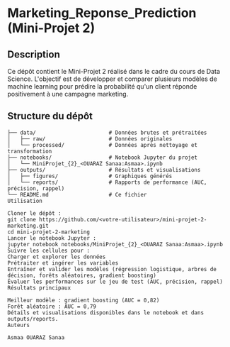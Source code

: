 # Marketing_Reponse_Prediction (Mini-Projet 2)

## Description

Ce dépôt contient le Mini-Projet 2 réalisé dans le cadre du cours de Data Science. L'objectif est de développer et comparer plusieurs modèles de machine learning pour prédire la probabilité qu'un client réponde positivement à une campagne marketing.

## Structure du dépôt

```text
├── data/                       # Données brutes et prétraitées
│   ├── raw/                    # Données originales
│   └── processed/              # Données après nettoyage et transformation
├── notebooks/                  # Notebook Jupyter du projet
│   └── MiniProjet_{2}_<OUARAZ Sanaa:Asmaa>.ipynb
├── outputs/                    # Résultats et visualisations
│   ├── figures/                # Graphiques générés
│   └── reports/                # Rapports de performance (AUC, précision, rappel)
└── README.md                   # Ce fichier
Utilisation

Cloner le dépôt :
git clone https://github.com/<votre-utilisateur>/mini-projet-2-marketing.git
cd mini-projet-2-marketing
Lancer le notebook Jupyter :
jupyter notebook notebooks/MiniProjet_{2}_<OUARAZ Sanaa:Asmaa>.ipynb
Suivre les cellules pour :
Charger et explorer les données
Prétraiter et ingérer les variables
Entraîner et valider les modèles (régression logistique, arbres de décision, forêts aléatoires, gradient boosting)
Évaluer les performances sur le jeu de test (AUC, précision, rappel)
Résultats principaux

Meilleur modèle : gradient boosting (AUC = 0,82)
Forêt aléatoire : AUC = 0,79
Détails et visualisations disponibles dans le notebook et dans outputs/reports.
Auteurs

Asmaa OUARAZ Sanaa
